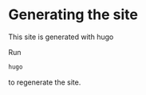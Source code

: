 # Generating the site

This site is generated with hugo

Run 

``` sh 
hugo
```

to regenerate the site.
